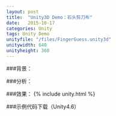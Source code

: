 ```yaml
---
layout: post
title:  "Unity3D Demo：石头剪刀布"
date:   2015-10-17
categories: Unity
tags: Unity Demo
unityfile: "/files/FingerGuess.unity3d"
unitywidth: 640
unityheight: 360
---
```


###背景：

###分析：

###效果：
{% include unity.html %}


###示例代码下载（Unity4.6）
[](http://www.u3dgames.cn "")